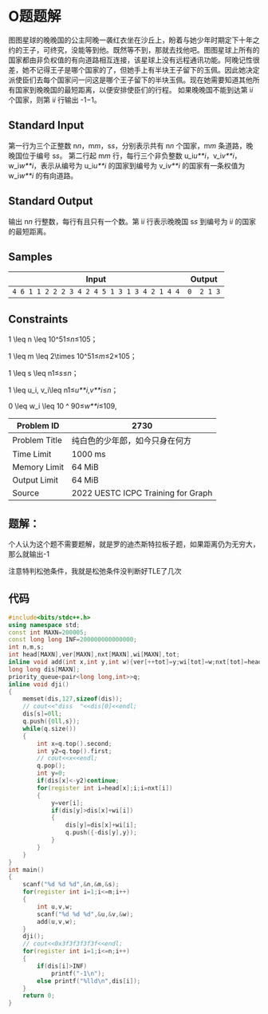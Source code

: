 # O题题解

图图星球的晚晚国的公主阿晚一袭红衣坐在沙丘上，盼着与她少年时期定下十年之约的王子，可终究，没能等到他。既然等不到，那就去找他吧。图图星球上所有的国家都由非负权值的有向道路相互连接，该星球上没有远程通讯功能。阿晚记性很差，她不记得王子是哪个国家的了，但她手上有半块王子留下的玉佩。因此她决定派使臣们去每个国家问一问这是哪个王子留下的半块玉佩。现在她需要知道其他所有国家到晚晚国的最短距离，以便安排使臣们的行程。
如果晚晚国不能到达第 i*i* 个国家，则第 i*i* 行输出 -1−1。

## Standard Input

第一行为三个正整数 n*n*，m*m*，s*s*，分别表示共有 n*n* 个国家，m*m* 条道路，晚晚国位于编号 s*s*。
第二行起 m*m* 行，每行三个非负整数 u_i*u**i*​，v_i*v**i*​，w_i*w**i*​，表示从编号为 u_i*u**i*​ 的国家到编号为 v_i*v**i*​ 的国家有一条权值为 w_i*w**i*​ 的有向道路。

## Standard Output

输出 n*n* 行整数，每行有且只有一个数。第 i*i* 行表示晚晚国 s*s* 到编号为 i*i* 的国家的最短距离。

## Samples

| Input                                       | Output     |
| ------------------------------------------- | ---------- |
| `4 6 1 1 2 2 2 3 4 2 4 5 1 3 1 3 4 2 1 4 4` | `0  2 1 3` |

## Constraints

1 \leq n \leq 10^51≤*n*≤105；

1 \leq m \leq 2\times 10^51≤*m*≤2×105；

1 \leq s \leq n1≤*s*≤*n*；

1 \leq u_i, v_i\leq n1≤*u**i*,*v**i*≤*n*；

0 \leq w_i \leq 10 ^ 90≤*w**i*≤109,

| Problem ID    | 2730                               |
| ------------- | ---------------------------------- |
| Problem Title | 纯白色的少年郎，如今只身在何方     |
| Time Limit    | 1000 ms                            |
| Memory Limit  | 64 MiB                             |
| Output Limit  | 64 MiB                             |
| Source        | 2022 UESTC ICPC Training for Graph |

## 题解：

个人认为这个题不需要题解，就是罗的迪杰斯特拉板子题，如果距离仍为无穷大，那么就输出-1

注意特判松弛条件，我就是松弛条件没判断好TLE了几次

## 代码

```c++
#include<bits/stdc++.h>
using namespace std;
const int MAXN=200005;
const long long INF=200000000000000;
int n,m,s;
int head[MAXN],ver[MAXN],nxt[MAXN],wi[MAXN],tot;
inline void add(int x,int y,int w){ver[++tot]=y;wi[tot]=w;nxt[tot]=head[x];head[x]=tot;}
long long dis[MAXN];
priority_queue<pair<long long,int>>q;
inline void dji()
{
    memset(dis,127,sizeof(dis));
    // cout<<"diss  "<<dis[0]<<endl;
    dis[s]=0ll;
    q.push({0ll,s});
    while(q.size())
    {
        int x=q.top().second;
        int y2=q.top().first;
        // cout<<x<<endl;
        q.pop();
        int y=0;
        if(dis[x]<-y2)continue;
        for(register int i=head[x];i;i=nxt[i])
        {
            y=ver[i];
            if(dis[y]>dis[x]+wi[i])
            {
                dis[y]=dis[x]+wi[i];
                q.push({-dis[y],y});
            }
        }
    }
}
int main()
{
    scanf("%d %d %d",&n,&m,&s);
    for(register int i=1;i<=m;i++)
    {
        int u,v,w;
        scanf("%d %d %d",&u,&v,&w);
        add(u,v,w);
    }
    dji();
    // cout<<0x3f3f3f3f3f<<endl;
    for(register int i=1;i<=n;i++)
    {
        if(dis[i]>INF)
            printf("-1\n");
        else printf("%lld\n",dis[i]);
    }
    return 0;
}
```

